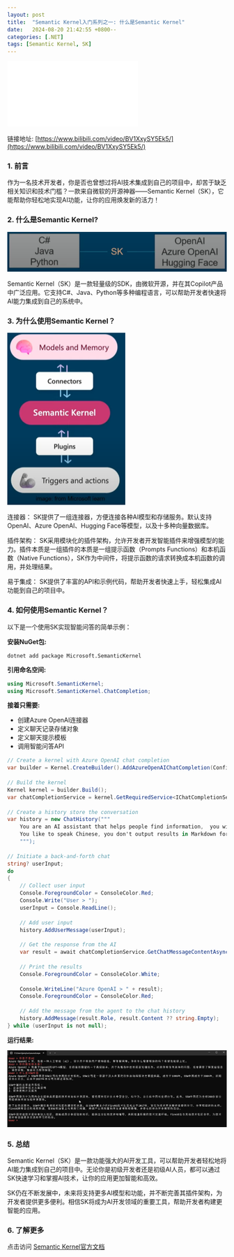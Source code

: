 ```yaml
---
layout: post
title:  "Semantic Kernel入门系列之一: 什么是Semantic Kernel"
date:   2024-08-20 21:42:55 +0800--
categories: [.NET]
tags: [Semantic Kernel, SK]  
---
```


<iframe src="//player.bilibili.com/player.html?isOutside=true&aid=113366936851935&bvid=BV1XxySY5Ek5&cid=26454265629&p=1" scrolling="no" border="0" frameborder="no" framespacing="0" allowfullscreen="true" class="bilibili"> </iframe>

链接地址: [https://www.bilibili.com/video/BV1XxySY5Ek5/](https://www.bilibili.com/video/BV1XxySY5Ek5/)

### 1. 前言

作为一名技术开发者，你是否也曾想过将AI技术集成到自己的项目中，却苦于缺乏相关知识和技术门槛？一款来自微软的开源神器——Semantic Kernel（SK），它能帮助你轻松地实现AI功能，让你的应用焕发新的活力！

### 2. 什么是Semantic Kernel?

![What's Semantic Kernel](/assets/imgs/SK01-WhatIsSK.png)

Semantic Kernel（SK）是一款轻量级的SDK，由微软开源，并在其Copilot产品中广泛应用。它支持C#、Java、Python等多种编程语言，可以帮助开发者快速将AI能力集成到自己的系统中。

### 3. 为什么使用Semantic Kernel？

![Why Semantic Kernel](/assets/imgs/SK01-WhySK.png)

连接器： SK提供了一组连接器，方便连接各种AI模型和存储服务。默认支持OpenAI、Azure OpenAI、Hugging Face等模型，以及十多种向量数据库。

插件架构： SK采用模块化的插件架构，允许开发者开发智能插件来增强模型的能力。插件本质是一组插件的本质是一组提示函数（Prompts Functions）和本机函数（Native Functions），SK作为中间件，将提示函数的请求转换成本机函数的调用，并处理结果。

易于集成： SK提供了丰富的API和示例代码，帮助开发者快速上手，轻松集成AI功能到自己的项目中。

### 4. 如何使用Semantic Kernel？

以下是一个使用SK实现智能问答的简单示例：

**安装NuGet包:**

```
dotnet add package Microsoft.SemanticKernel
```

**引用命名空间:**

```csharp
using Microsoft.SemanticKernel;
using Microsoft.SemanticKernel.ChatCompletion;
```

**接着只需要:**

- 创建Azure OpenAI连接器
- 定义聊天记录存储对象
- 定义聊天提示模板
- 调用智能问答API
  
```csharp
// Create a kernel with Azure OpenAI chat completion
var builder = Kernel.CreateBuilder().AddAzureOpenAIChatCompletion(Config.DEPLOYMENT_NAME, Config.ENDPOINT, Config.API_KEY);

// Build the kernel
Kernel kernel = builder.Build();
var chatCompletionService = kernel.GetRequiredService<IChatCompletionService>();

// Create a history store the conversation
var history = new ChatHistory("""
    You are an AI assistant that helps people find information,  you will provide all the detailed information.
    You like to speak Chinese, you don't output results in Markdown format.
    """);

// Initiate a back-and-forth chat
string? userInput;
do
{
    // Collect user input
    Console.ForegroundColor = ConsoleColor.Red;
    Console.Write("User > ");
    userInput = Console.ReadLine();

    // Add user input
    history.AddUserMessage(userInput);

    // Get the response from the AI
    var result = await chatCompletionService.GetChatMessageContentAsync(history, null, kernel);

    // Print the results
    Console.ForegroundColor = ConsoleColor.White;

    Console.WriteLine("Azure OpenAI > " + result);
    Console.ForegroundColor = ConsoleColor.Red;

    // Add the message from the agent to the chat history
    history.AddMessage(result.Role, result.Content ?? string.Empty);
} while (userInput is not null);
```

**运行结果:**

![alt text](/assets/imgs/SK01-QA.png)

### 5. 总结

Semantic Kernel（SK）是一款功能强大的AI开发工具，可以帮助开发者轻松地将AI能力集成到自己的项目中。无论你是初级开发者还是初级AI人员，都可以通过SK快速学习和掌握AI技术，让你的应用更加智能和高效。

SK仍在不断发展中，未来将支持更多AI模型和功能，并不断完善其插件架构，为开发者提供更多便利。相信SK将成为AI开发领域的重要工具，帮助开发者构建更智能的应用。

### 6. 了解更多

点击访问 [Semantic Kernel官方文档](https://learn.microsoft.com/zh-cn/semantic-kernel/overview/?wt.mc_id=MVP_324329)
